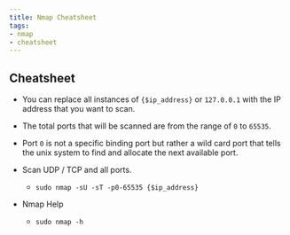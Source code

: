 ```yaml
---
title: Nmap Cheatsheet
tags:
- nmap
- cheatsheet
---
```


## Cheatsheet

- You can replace all instances of `{$ip_address}` or `127.0.0.1` with the IP address that you want to scan.
- The total ports that will be scanned are from the range of `0` to `65535`.
- Port `0` is not a specific binding port but rather a wild card port that tells the unix system to find and allocate the next available port.

- Scan UDP / TCP and all ports.

  - ```shell
    sudo nmap -sU -sT -p0-65535 {$ip_address}
    ```

- Nmap Help

  - ```shell
    sudo nmap -h
    ```
